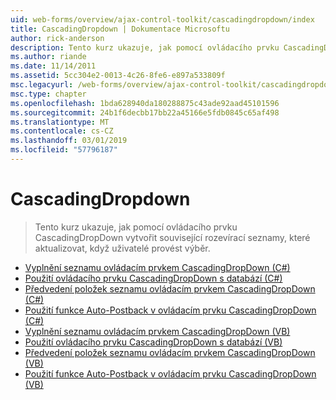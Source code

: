 ```yaml
---
uid: web-forms/overview/ajax-control-toolkit/cascadingdropdown/index
title: CascadingDropdown | Dokumentace Microsoftu
author: rick-anderson
description: Tento kurz ukazuje, jak pomocí ovládacího prvku CascadingDropDown vytvořit související rozevírací seznamy, které aktualizovat, když uživatelé provést výběr.
ms.author: riande
ms.date: 11/14/2011
ms.assetid: 5cc304e2-0013-4c26-8fe6-e897a533809f
msc.legacyurl: /web-forms/overview/ajax-control-toolkit/cascadingdropdown
msc.type: chapter
ms.openlocfilehash: 1bda628940da180288875c43ade92aad45101596
ms.sourcegitcommit: 24b1f6decbb17bb22a45166e5fdb0845c65af498
ms.translationtype: MT
ms.contentlocale: cs-CZ
ms.lasthandoff: 03/01/2019
ms.locfileid: "57796187"
---
```

<a name="cascadingdropdown"></a>CascadingDropdown
====================
> Tento kurz ukazuje, jak pomocí ovládacího prvku CascadingDropDown vytvořit související rozevírací seznamy, které aktualizovat, když uživatelé provést výběr.


- [Vyplnění seznamu ovládacím prvkem CascadingDropDown (C#)](filling-a-list-using-cascadingdropdown-cs.md)
- [Použití ovládacího prvku CascadingDropDown s databází (C#)](using-cascadingdropdown-with-a-database-cs.md)
- [Předvedení položek seznamu ovládacím prvkem CascadingDropDown (C#)](presetting-list-entries-with-cascadingdropdown-cs.md)
- [Použití funkce Auto-Postback v ovládacím prvku CascadingDropDown (C#)](using-auto-postback-with-cascadingdropdown-cs.md)
- [Vyplnění seznamu ovládacím prvkem CascadingDropDown (VB)](filling-a-list-using-cascadingdropdown-vb.md)
- [Použití ovládacího prvku CascadingDropDown s databází (VB)](using-cascadingdropdown-with-a-database-vb.md)
- [Předvedení položek seznamu ovládacím prvkem CascadingDropDown (VB)](presetting-list-entries-with-cascadingdropdown-vb.md)
- [Použití funkce Auto-Postback v ovládacím prvku CascadingDropDown (VB)](using-auto-postback-with-cascadingdropdown-vb.md)
